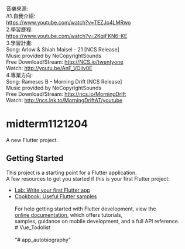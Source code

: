 音樂來源: <br>
/t1.自我介紹: <br>
https://www.youtube.com/watch?v=TEZJo4LMRwo<br>
2.學習歷程:<br>
https://www.youtube.com/watch?v=2KqjFKN6-KE<br>
3.學習計畫:<br>
Song: Arlow & Shiah Maisel - 21 [NCS Release]<br>
Music provided by NoCopyrightSounds<br>
Free Download/Stream: http://NCS.io/twentyone<br>
Watch: http://youtu.be/AnF_VOliv0E<br>
4.專業方向:<br>
Song: Rameses B - Morning Drift [NCS Release]<br>
Music provided by NoCopyrightSounds<br>
Free Download/Stream: http://ncs.io/MorningDrift<br>
Watch: http://ncs.lnk.to/MorningDriftAT/youtube<br>

# midterm1121204 <br>
A new Flutter project. <br>
## Getting Started <br>
This project is a starting point for a Flutter application. <br>
A few resources to get you started if this is your first Flutter project: <br>
- [Lab: Write your first Flutter app](https://docs.flutter.dev/get-started/codelab) <br>
- [Cookbook: Useful Flutter samples](https://docs.flutter.dev/cookbook) <br>
  <br>
For help getting started with Flutter development, view the <br>
[online documentation](https://docs.flutter.dev/), which offers tutorials, <br>
samples, guidance on mobile development, and a full API reference. <br>
#   V u e _ T o d o l i s t <br>
   <br>
"# app_autobiography" <br>
